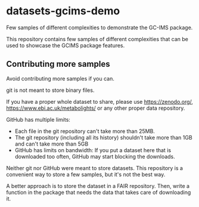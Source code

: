 # datasets-gcims-demo
Few samples of different complexities to demonstrate the GC-IMS package.


This repository contains few samples of different complexities that can be used to showcase the GCIMS package features.

## Contributing more samples

Avoid contributing more samples if you can.

git is not meant to store binary files.

If you have a proper whole dataset to share, please use https://zenodo.org/, https://www.ebi.ac.uk/metabolights/ or any other proper data repository.

GitHub has multiple limits:

- Each file in the git repository can't take more than 25MB.
- The git repository (including all its history) shouldn't take more than 1GB and can't take more than 5GB
- GitHub has limits on bandwidth: If you put a dataset here that is downloaded too often, GitHub may start blocking the downloads.

Neither git nor GitHub were meant to store datasets. This repository is a convenient way to store a few samples, but it's not the best way.

A better approach is to store the dataset in a FAIR repository. Then, write a function in the package that needs the data that takes care of downloading it.

